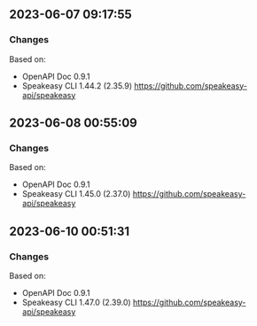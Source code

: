 

## 2023-06-07 09:17:55
### Changes
Based on:
- OpenAPI Doc 0.9.1 
- Speakeasy CLI 1.44.2 (2.35.9) https://github.com/speakeasy-api/speakeasy

## 2023-06-08 00:55:09
### Changes
Based on:
- OpenAPI Doc 0.9.1 
- Speakeasy CLI 1.45.0 (2.37.0) https://github.com/speakeasy-api/speakeasy

## 2023-06-10 00:51:31
### Changes
Based on:
- OpenAPI Doc 0.9.1 
- Speakeasy CLI 1.47.0 (2.39.0) https://github.com/speakeasy-api/speakeasy